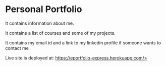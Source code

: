 <h1>Personal Portfolio</h1>
<p>It contains information about me.</p>
<p>It contains a list of courses and some of my projects.</p>
<p>It contains my email id and a link to my linkedin profile if someone wants to contact me</p>
<p>Live site is deployed at: 
    <a href="https://eportfolio-express.herokuapp.com/" target="_new">
            https://eportfolio-express.herokuapp.com/>
    </a>
</p>